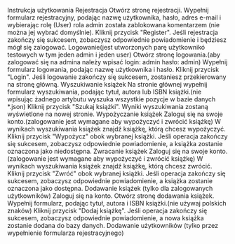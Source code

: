 Instrukcja użytkowania
Rejestracja
    Otwórz stronę rejestracji.
    Wypełnij formularz rejestracyjny, podając nazwę użytkownika, hasło, adres e-mail i wybierając rolę (User) rola admin została zablokowana komentarzem (nie można jej wybrać domyślnie).
    Kliknij przycisk "Register".
    Jeśli rejestracja zakończy się sukcesem, zobaczysz odpowiednie powiadomienie i będziesz mógł się zalogować.
Logowanie(jest utworzonych parę użytkownikó testowych w tym jeden admin i jeden user)
    Otwórz stronę logowania.(aby zalogować się na admina należy wpisać login: admin hasło: admin)
    Wypełnij formularz logowania, podając nazwę użytkownika i hasło.
    Kliknij przycisk "Login".
    Jeśli logowanie zakończy się sukcesem, zostaniesz przekierowany na stronę główną.
Wyszukiwanie książek
    Na stronie głównej wypełnij formularz wyszukiwania, podając tytuł, autora lub ISBN książki.(nie wpisując żadnego artybutu wyszuka wszystkie pozycje w bazie danych *.json)
    Kliknij przycisk "Szukaj książki".
    Wyniki wyszukiwania zostaną wyświetlone na nowej stronie.
Wypożyczanie książek
    Zaloguj się na swoje konto.(zalogowanie jest wymagane aby wypożyczyć i zwrócić książkę)
    W wynikach wyszukiwania książek znajdź książkę, którą chcesz wypożyczyć.
    Kliknij przycisk "Wypożycz" obok wybranej książki.
    Jeśli operacja zakończy się sukcesem, zobaczysz odpowiednie powiadomienie, a książka zostanie oznaczona jako niedostępna.
Zwracanie książek
    Zaloguj się na swoje konto.(zalogowanie jest wymagane aby wypożyczyć i zwrócić książkę)
    W wynikach wyszukiwania książek znajdź książkę, którą chcesz zwrócić.
    Kliknij przycisk "Zwróć" obok wybranej książki.
    Jeśli operacja zakończy się sukcesem, zobaczysz odpowiednie powiadomienie, a książka zostanie oznaczona jako dostępna.
Dodawanie książek (tylko dla zalogowanych użytkowników)
    Zaloguj się na konto.
    Otwórz stronę dodawania książek.
    Wypełnij formularz, podając tytuł, autora i ISBN książki.(nie używaj polskich znaków)
    Kliknij przycisk "Dodaj książkę".
    Jeśli operacja zakończy się sukcesem, zobaczysz odpowiednie powiadomienie, a nowa książka zostanie dodana do bazy danych.
Dodawanie użytkowników (tylko przez wypełnienie formularza rejestracyjnego)
    
